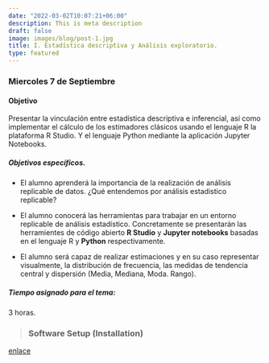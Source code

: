 ```yaml
---
date: "2022-03-02T10:07:21+06:00"
description: This is meta description
draft: false
image: images/blog/post-1.jpg
title: I. Estadística descriptiva y Análisis exploratorio.  
type: featured
---
```


### Miercoles 7 de Septiembre

#### Objetivo 

Presentar la vinculación entre estadística descriptiva e inferencial, así como implementar el cálculo de los estimadores clásicos usando el lenguaje R la plataforma R Studio. Y el lenguaje Python mediante la aplicación Jupyter Notebooks. 

##### Objetivos específicos. 

+  El alumno aprenderá la importancia de la realización de análisis  replicable de datos. ¿Qué entendemos por análisis estadistico replicable?

+ El alumno conocerá las herramientas para trabajar en un entorno replicable de análisis estadístico. Concretamente se presentarán las herramientes de código abierto **R Studio** y  **Jupyter notebooks** basadas en el lenguaje R y **Python** respectivamente.

+ El alumno será capaz de realizar estimaciones  y en su caso representar visualmente, la  distribución de frecuencia, las medidas de tendencia central y dispersión (Media, Mediana, Moda. Rango).

##### Tiempo asignado para el tema:
3 horas. 


> ### Software Setup (Installation)
[enlace](https://stat2022-01.netlify.app/sesion-1/)





